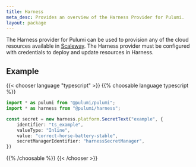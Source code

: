 ```yaml
---
title: Harness
meta_desc: Provides an overview of the Harness Provider for Pulumi.
layout: package
---
```


The Harness provider for Pulumi can be used to provision any of the cloud resources available in [Scaleway](https://www.harness.io/).
The Harness provider must be configured with credentials to deploy and update resources in Harness.

## Example

{{< chooser language "typescript" >}}
{{% choosable language typescript %}}

```typescript
import * as pulumi from "@pulumi/pulumi";
import * as harness from "@pulumi/harness";

const secret = new harness.platform.SecretText("example", {
    identifier: "ts_example",
    valueType: "Inline",
    value: "correct-horse-battery-stable",
    secretManagerIdentifier: "harnessSecretManager",
})
```
{{% /choosable %}}
{{< /chooser >}}
